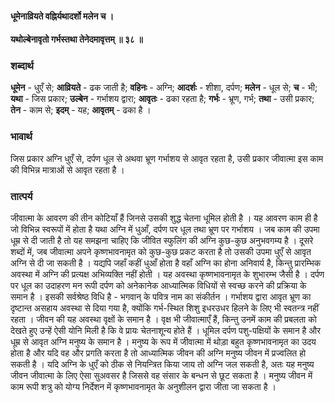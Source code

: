 #### धूमेनाव्रियते वह्निर्यथादर्शो मलेन च ।
#### यथोल्बेनावृतो गर्भस्तथा तेनेदमावृत्तम् ॥ ३८ ॥

### शब्दार्थ

**धूमेन** - धुएँ से; **आव्रियते** - ढक जाती है; **वहिनः** -  अग्नि; **आदर्शः** - शीशा, दर्पण; **मलेन** - धूल से; **च** - भी; **यथा** - जिस प्रकार; **उल्बेन** - गर्भाशय द्वारा; **आवृतः** - ढका रहता है; **गर्भः** - भ्रूण, गर्भ; **तथा** -  उसी प्रकार; **तेन** - काम से; **इदम्** - यह; **आवृतम्** - ढका है ।

### भावार्थ

जिस प्रकार अग्नि धुएँ से, दर्पण धूल से अथवा भ्रूण गर्भाशय से आवृत रहता है, उसी प्रकार जीवात्मा इस काम की विभिन्न मात्राओं से आवृत रहता है ।

### तात्पर्य

जीवात्मा के आवरण की तीन कोटियाँ हैं जिनसे उसकी शुद्ध चेतना धूमिल होती है । यह आवरण काम ही है जो विभिन्न स्वरूपों में होता है यथा अग्नि में धुआँ, दर्पण पर धूल तथा भ्रूण पर गर्भाशय । जब काम की उपमा धूम्र से दी जाती है तो यह समझना चाहिए कि जीवित स्फुलिंग की अग्नि कुछ-कुछ अनुभवगम्य है । दूसरे शब्दों में, जब जीवात्मा अपने कृष्णभावनामृत को कुछ-कुछ प्रकट करता है तो उसकी उपमा धुएँ से आवृत अग्नि से दी जा सकती है । यद्यपि जहाँ कहीं धुआँ होता है वहाँ अग्नि का होना अनिवार्य है, किन्तु प्रारम्भिक अवस्था में अग्नि की प्रत्यक्ष अभिव्यक्ति नहीं होती । यह अवस्था कृष्णभावनामृत के शुभारम्भ जैसी है । दर्पण पर धूल का उदाहरण मन रूपी दर्पण को अनेकानेक आध्यात्मिक विधियों से स्वच्छ करने की प्रक्रिया के समान है । इसकी सर्वश्रेष्ठ विधि है - भगवान् के पवित्र नाम का संकीर्तन । गर्भाशय द्वारा आवृत भ्रूण का दृष्टान्त असहाय अवस्था से दिया गया है, क्योंकि गर्भ-स्थित शिशु इधरउधर हिलने के लिए भी स्वतन्त्र नहीं रहता । जीवन की यह अवस्था वृक्षों के समान है । वृक्ष भी जीवात्माएँ हैं, किन्तु उनमें काम की प्रबलता को देखते हुए उन्हें ऐसी योनि मिली है कि वे प्रायः चेतनाशून्य होते हैं । धूमिल दर्पण पशु-पक्षियों के समान है और धूम्र से आवृत अग्नि मनुष्य के समान है । मनुष्य के रूप में जीवात्मा में थोड़ा बहुत कृष्णभावनामृत का उदय होता है और यदि वह और प्रगति करता है तो आध्यात्मिक जीवन की अग्नि मनुष्य जीवन में प्रज्वलित हो सकती है । यदि अग्नि के धुएँ को ठीक से नियन्त्रित किया जाय तो अग्नि जल सकती है, अतः यह मनुष्य जीवन जीवात्मा के लिए ऐसा सुअवसर है जिससे वह संसार के बन्धन से छूट सकता है । मनुष्य जीवन में काम रूपी शत्रु को योग्य निर्देशन में कृष्णभावनामृत के अनुशीलन द्वारा जीता जा सकता है ।